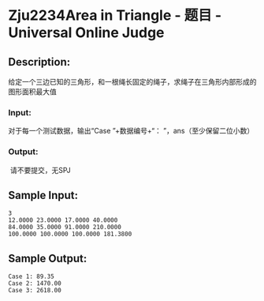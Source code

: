 # Zju2234Area in Triangle - 题目 - Universal Online Judge

## Description: 

给定一个三边已知的三角形，和一根绳长固定的绳子，求绳子在三角形内部形成的图形面积最大值

### Input: 

对于每一个测试数据，输出“Case ”+数据编号+“： ”，ans（至少保留二位小数）

### Output: 

 请不要提交，无SPJ


## Sample Input: 
```
3
12.0000 23.0000 17.0000 40.0000
84.0000 35.0000 91.0000 210.0000
100.0000 100.0000 100.0000 181.3800
```

## Sample Output: 
```
Case 1: 89.35
Case 2: 1470.00
Case 3: 2618.00
```
